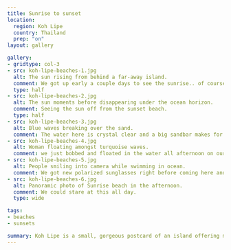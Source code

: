 ```yaml
---
title: Sunrise to sunset
location:
  region: Koh Lipe
  country: Thailand
  prep: "on"
layout: gallery

gallery:
- gridtype: col-3
- src: koh-lipe-beaches-1.jpg
  alt: The sun rising from behind a far-away island.
  comment: We got up early a couple days to see the sunrise.. of course the best view is from sunrise beach.
  type: half
- src: koh-lipe-beaches-2.jpg
  alt: The sun moments before disappearing under the ocean horizon.
  comment: Seeing the sun off from the sunset beach.
  type: half
- src: koh-lipe-beaches-3.jpg
  alt: Blue waves breaking over the sand.
  comment: The water here is crystal clear and a big sandbar makes for great snorkeling.
- src: koh-lipe-beaches-4.jpg
  alt: Woman floating amongst turquoise waves.
  comment: we just bobbed and floated in the water all afternoon on our first full day. The sun here is HOT and even two hours will zap the energy out of you.
- src: koh-lipe-beaches-5.jpg
  alt: People smiling into camera while swimming in ocean.
  comment: We got new polarized sunglasses right before coming here and it was a great decision. The sun is very powerful during the day.
- src: koh-lipe-beaches-6.jpg
  alt: Panoramic photo of Sunrise beach in the afternoon.
  comment: We could stare at this all day.
  type: wide

tags:
- beaches
- sunsets

summary: Koh Lipe is a small, gorgeous postcard of an island offering many beaches and beautiful views of both sunrise and sunset.
---
```


